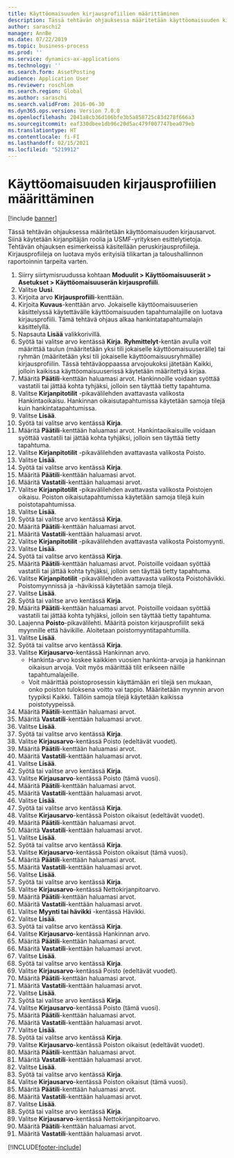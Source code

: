 ```yaml
---
title: Käyttöomaisuuden kirjausprofiilien määrittäminen
description: Tässä tehtävän ohjauksessa määritetään käyttöomaisuuden kirjausarvot.
author: saraschi2
manager: AnnBe
ms.date: 07/22/2019
ms.topic: business-process
ms.prod: ''
ms.service: dynamics-ax-applications
ms.technology: ''
ms.search.form: AssetPosting
audience: Application User
ms.reviewer: roschlom
ms.search.region: Global
ms.author: saraschi
ms.search.validFrom: 2016-06-30
ms.dyn365.ops.version: Version 7.0.0
ms.openlocfilehash: 2041a8cb36d106bfe3b5a858725c83d278f666a3
ms.sourcegitcommit: eaf330dbee1db96c20d5ac479f007747bea079eb
ms.translationtype: HT
ms.contentlocale: fi-FI
ms.lasthandoff: 02/15/2021
ms.locfileid: "5219912"
---
```

# <a name="set-up-fixed-asset-posting-profiles"></a>Käyttöomaisuuden kirjausprofiilien määrittäminen

[!include [banner](../../includes/banner.md)]

Tässä tehtävän ohjauksessa määritetään käyttöomaisuuden kirjausarvot.  Siinä käytetään kirjanpitäjän roolia ja USMF-yrityksen esittelytietoja.  Tehtävän ohjauksen esimerkeissä käsitellään peruskirjausprofiileja. Kirjausprofiileja on luotava myös erityisiä tilikartan ja taloushallinnon raportoinnin tarpeita varten.

1. Siirry siirtymisruudussa kohtaan **Moduulit > Käyttöomaisuuserät > Asetukset > Käyttöomaisuuserän kirjausprofiili**.
2. Valitse **Uusi**.
3. Kirjoita arvo **Kirjausprofiili**-kenttään.
4. Kirjoita **Kuvaus**-kenttään arvo. Jokaiselle käyttöomaisuuserien käsittelyssä käytettävälle käyttöomaisuuden tapahtumalajille on luotava kirjausprofiili. Tämä tehtävä ohjaus alkaa hankintatapahtumalajin käsittelyllä.  
5. Napsauta **Lisää** valikkorivillä.
6. Syötä tai valitse arvo kentässä **Kirja**. **Ryhmittelyt**-kentän avulla voit määrittää taulun (määritetään yksi tili jokaiselle käyttöomaisuuserälle) tai ryhmän (määritetään yksi tili jokaiselle käyttöomaisuusryhmälle) kirjausprofiilin. Tässä tehtäväoppaassa arvojoukoksi jätetään Kaikki, jolloin kaikissa käyttöomaisuuserissä käytetään määritettyä kirjaa.  
7. Määritä **Päätili**-kenttään haluamasi arvot. Hankinnoille voidaan syöttää vastatili tai jättää kohta tyhjäksi, jolloin sen täyttää tietty tapahtuma.    
8. Valitse **Kirjanpitotilit** -pikavälilehden avattavasta valikosta Hankintaoikaisu. Hankinnan oikaisutapahtumissa käytetään samoja tilejä kuin hankintatapahtumissa.  
9. Valitse **Lisää**.
10. Syötä tai valitse arvo kentässä **Kirja**.
11. Määritä **Päätili**-kenttään haluamasi arvot. Hankintaoikaisuille voidaan syöttää vastatili tai jättää kohta tyhjäksi, jolloin sen täyttää tietty tapahtuma.    
12. Valitse **Kirjanpitotilit** -pikavälilehden avattavasta valikosta Poisto.
13. Valitse **Lisää**.
14. Syötä tai valitse arvo kentässä **Kirja**.
15. Määritä **Päätili**-kenttään haluamasi arvot.
16. Määritä **Vastatili**-kenttään haluamasi arvot.
17. Valitse **Kirjanpitotilit** -pikavälilehden avattavasta valikosta Poistojen oikaisu. Poiston oikaisutapahtumissa käytetään samoja tilejä kuin poistotapahtumissa.  
18. Valitse **Lisää**.
19. Syötä tai valitse arvo kentässä **Kirja**.
20. Määritä **Päätili**-kenttään haluamasi arvot.
21. Määritä **Vastatili**-kenttään haluamasi arvot.
22. Valitse **Kirjanpitotilit** -pikavälilehden avattavasta valikosta Poistomyynti.
23. Valitse **Lisää**.
24. Syötä tai valitse arvo kentässä **Kirja**.
25. Määritä **Päätili**-kenttään haluamasi arvot. Poistoille voidaan syöttää vastatili tai jättää kohta tyhjäksi, jolloin sen täyttää tietty tapahtuma.  
26. Valitse **Kirjanpitotilit** -pikavälilehden avattavasta valikosta Poistohävikki. Poistomyynnissä ja -hävikissä käytetään samoja tilejä.  
27. Valitse **Lisää**.
28. Syötä tai valitse arvo kentässä **Kirja**.
29. Määritä **Päätili**-kenttään haluamasi arvot. Poistoille voidaan syöttää vastatili tai jättää kohta tyhjäksi, jolloin sen täyttää tietty tapahtuma.  
30. Laajenna **Poisto**-pikavälilehti. Määritä poiston kirjausprofiilit sekä myynnille että hävikille.  Aloitetaan poistomyyntitapahtumilla.  
31. Valitse **Lisää**.
32. Syötä tai valitse arvo kentässä **Kirja**.
33. Valitse **Kirjausarvo**-kentässä Hankinnan arvo.
    * Hankinta-arvo koskee kaikkien vuosien hankinta-arvoja ja hankinnan oikaisun arvoja. Voit myös määrittää tilit erikseen näille tapahtumalajeille.  
    * Voit määrittää poistoprosessin käyttämään eri tilejä sen mukaan, onko poiston tuloksena voitto vai tappio. Määritetään myynnin arvon tyypiksi Kaikki. Tällöin samoja tilejä käytetään kaikissa poistotyypeissä.  
34. Määritä **Päätili**-kenttään haluamasi arvot.
35. Määritä **Vastatili**-kenttään haluamasi arvot.
36. Valitse **Lisää**.
37. Syötä tai valitse arvo kentässä **Kirja**.
38. Valitse **Kirjausarvo**-kentässä Poisto (edeltävät vuodet).  
38. Määritä **Päätili**-kenttään haluamasi arvot.
39. Määritä **Vastatili**-kenttään haluamasi arvot.
40. Valitse **Lisää**.
41. Syötä tai valitse arvo kentässä **Kirja**.
42. Valitse **Kirjausarvo**-kentässä Poisto (tämä vuosi).
43. Määritä **Päätili**-kenttään haluamasi arvot.
44. Määritä **Vastatili**-kenttään haluamasi arvot.
45. Valitse **Lisää**.
46. Syötä tai valitse arvo kentässä **Kirja**.
47. Valitse **Kirjausarvo**-kentässä Poiston oikaisut (edeltävät vuodet).
48. Määritä **Päätili**-kenttään haluamasi arvot.
49. Määritä **Vastatili**-kenttään haluamasi arvot.
50. Valitse **Lisää**.
51. Syötä tai valitse arvo kentässä **Kirja**.
52. Valitse **Kirjausarvo**-kentässä Poiston oikaisut (tämä vuosi).
53. Määritä **Päätili**-kenttään haluamasi arvot.
54. Määritä **Vastatili**-kenttään haluamasi arvot.
55. Valitse **Lisää**.
56. Syötä tai valitse arvo kentässä **Kirja**.
57. Valitse **Kirjausarvo**-kentässä Nettokirjanpitoarvo.
58. Määritä **Päätili**-kenttään haluamasi arvot.
59. Määritä **Vastatili**-kenttään haluamasi arvot.
60. Valitse **Myynti tai hävikki** -kentässä Hävikki.
61. Valitse **Lisää**.
62. Syötä tai valitse arvo kentässä **Kirja**.
63. Valitse **Kirjausarvo**-kentässä Hankinnan arvo.
64. Määritä **Päätili**-kenttään haluamasi arvot.
65. Määritä **Vastatili**-kenttään haluamasi arvot.
66. Valitse **Lisää**.
67. Syötä tai valitse arvo kentässä **Kirja**.
67. Valitse **Kirjausarvo**-kentässä Poisto (edeltävät vuodet).  
68. Määritä **Päätili**-kenttään haluamasi arvot.
69. Määritä **Vastatili**-kenttään haluamasi arvot.
70. Valitse **Lisää**.
71. Syötä tai valitse arvo kentässä **Kirja**.
72. Valitse **Kirjausarvo**-kentässä Poisto (tämä vuosi).
73. Määritä **Päätili**-kenttään haluamasi arvot.
74. Määritä **Vastatili**-kenttään haluamasi arvot.
75. Valitse **Lisää**.
76. Syötä tai valitse arvo kentässä **Kirja**.
77. Valitse **Kirjausarvo**-kentässä Poiston oikaisut (edeltävät vuodet).
78. Määritä **Päätili**-kenttään haluamasi arvot.
79. Määritä **Vastatili**-kenttään haluamasi arvot.
80. Valitse **Lisää**.
81. Syötä tai valitse arvo kentässä **Kirja**.
82. Valitse **Kirjausarvo**-kentässä Poiston oikaisut (tämä vuosi).
83. Määritä **Päätili**-kenttään haluamasi arvot.
84. Määritä **Vastatili**-kenttään haluamasi arvot.
85. Valitse **Lisää**.
86. Syötä tai valitse arvo kentässä **Kirja**.
87. Valitse **Kirjausarvo**-kentässä Nettokirjanpitoarvo.
88. Määritä **Päätili**-kenttään haluamasi arvot.
89. Määritä **Vastatili**-kenttään haluamasi arvot.



[!INCLUDE[footer-include](../../../includes/footer-banner.md)]